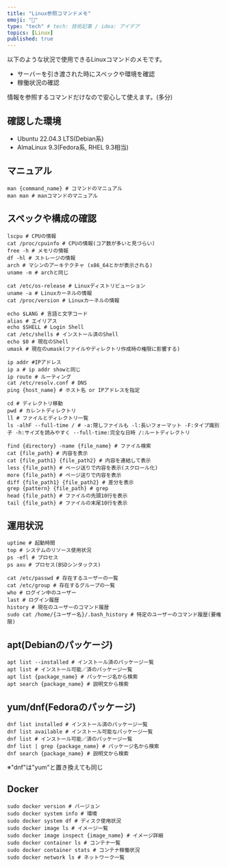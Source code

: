 ```yaml
---
title: "Linux参照コマンドメモ"
emoji: "👀"
type: "tech" # tech: 技術記事 / idea: アイデア
topics: [Linux]
published: true
---
```


以下のような状況で使用できるLinuxコマンドのメモです。

- サーバーを引き渡された時にスペックや環境を確認
- 稼働状況の確認

情報を参照するコマンドだけなので安心して使えます。(多分)

## 確認した環境

- Ubuntu 22.04.3 LTS(Debian系)
- AlmaLinux 9.3(Fedora系, RHEL 9.3相当)

## マニュアル

```bash:マニュアル
man {command_name} # コマンドのマニュアル 
man man # manコマンドのマニュアル
```

## スペックや構成の確認

```bash:スペック
lscpu # CPUの情報
cat /proc/cpuinfo # CPUの情報(コア数が多いと見づらい)
free -h # メモリの情報
df -hl # ストレージの情報
arch # マシンのアーキテクチャ (x86_64とかが表示される)
uname -m # archと同じ
```

```bash:OS情報
cat /etc/os-release # Linuxディストリビューション
uname -a # Linuxカーネルの情報
cat /proc/version # Linuxカーネルの情報
```

```bash:コマンド環境
echo $LANG # 言語と文字コード
alias # エイリアス
echo $SHELL # Login Shell
cat /etc/shells # インストール済のShell
echo $0 # 現在のShell
umask # 現在のumask(ファイルやディレクトリ作成時の権限に影響する)
```

```bash:ネットワーク設定
ip addr #IPアドレス
ip a # ip addr showと同じ
ip route # ルーティング
cat /etc/resolv.conf # DNS
ping {host_name} # ホスト名 or IPアドレスを指定
```

```bash:ディレクトリ
cd # ディレクトリ移動
pwd # カレントディレクトリ
ll # ファイルとディレクトリ一覧
ls -alhF --full-time / # -a:隠しファイルも -l:長いフォーマット -F:タイプ識別子 -h:サイズを読みやすく --full-time:完全な日時 /:ルートディレクトリ
```

```bash:ファイル
find {directory} -name {file_name} # ファイル検索
cat {file_path} # 内容を表示
cat {file_path1} {file_path2} # 内容を連結して表示
less {file_path} # ページ送りで内容を表示(スクロール化)
more {file_path} # ページ送りで内容を表示
diff {file_path1} {file_path2} # 差分を表示
grep {pattern} {file_path} # grep
head {file_path} # ファイルの先頭10行を表示
tail {file_path} # ファイルの末尾10行を表示
```

## 運用状況

```bash:サーバー
uptime # 起動時間
top # システムのリソース使用状況
ps -efl # プロセス
ps axu # プロセス(BSDシンタックス)
```

```bash:ユーザーとグループ
cat /etc/passwd # 存在するユーザーの一覧
cat /etc/group # 存在するグループの一覧
who # ログイン中のユーザー
last # ログイン履歴
history # 現在のユーザーのコマンド履歴
sudo cat /home/{ユーザー名}/.bash_history # 特定のユーザーのコマンド履歴(要権限)
```

## apt(Debianのパッケージ)

```bash:apt
apt list --installed # インストール済のパッケージ一覧
apt list # インストール可能／済のパッケージ一覧
apt list {package_name} # パッケージ名から検索
apt search {package_name} # 説明文から検索
```

## yum/dnf(Fedoraのパッケージ)

```bash:yum/dnf
dnf list installed # インストール済のパッケージ一覧
dnf list available # インストール可能なパッケージ一覧
dnf list # インストール可能／済のパッケージ一覧
dnf list | grep {package_name} # パッケージ名から検索
dnf search {package_name} # 説明文から検索
```

※"dnf"は"yum"と置き換えても同じ

## Docker

```bash:Docker
sudo docker version # バージョン
sudo docker system info # 環境
sudo docker system df # ディスク使用状況
sudo docker image ls # イメージ一覧
sudo docker image inspect {image_name} # イメージ詳細
sudo docker container ls # コンテナ一覧
sudo docker container stats # コンテナ稼働状況
sudo docker network ls # ネットワーク一覧
```
